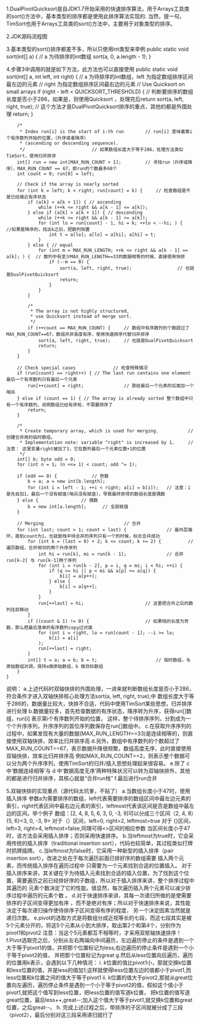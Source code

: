 1.DualPivotQuicksort是自JDK1.7开始采用的快速排序算法，用于Arrays工具类的sort()方法中，基本类型的排序都是使用此排序算法实现的.
  当然，提一句，TimSort也用于Arrays工具类的sort()方法中，主要用于对象类型的排序。

2.JDK源码流程图



3.基本类型的sort()排序都差不多，所以只使用int类型来举例
    public static void sort(int[] a) {		// a 为待排序的int数组
        sort(a, 0, a.length - 1);
    }

4.步骤3中调用的就是如下方法，此方法也可以直接使用
    public static void sort(int[] a, int left, int right) {	// a 为待排序的int数组，left 为指定数组排序区间最左边的元素
								// right 为指定数组排序区间最右边的元素
        // Use Quicksort on small arrays
        if (right - left < QUICKSORT_THRESHOLD) {		// 判断要排序的数组长度是否小于286，如果是，则使用Quicksort ，处理完后return
            sort(a, left, right, true);				// 这个方法才是DualPivotQuicksort排序的重点，其他的都是外围处理
            return;
        }

        /*
         * Index run[i] is the start of i-th run		// run[i] 意味着第i个有序数列开始的位置，（升序或者降序）
         * (ascending or descending sequence).
         */							// 如果数组长度大于等于286，处理方法类似TimSort，使用归并排序
        int[] run = new int[MAX_RUN_COUNT + 1];			// 寻找run（升序或降序），MAX_RUN_COUNT == 67，即run的个数最多68个		
        int count = 0; run[0] = left;

        // Check if the array is nearly sorted
        for (int k = left; k < right; run[count] = k) {		// 检查数组是不是已经接近有序状态
            if (a[k] < a[k + 1]) { // ascending
                while (++k <= right && a[k - 1] <= a[k]);
            } else if (a[k] > a[k + 1]) { // descending
                while (++k <= right && a[k - 1] >= a[k]);
                for (int lo = run[count] - 1, hi = k; ++lo < --hi; ) {		//如果是降序的，找出k之后，把数列倒置
                    int t = a[lo]; a[lo] = a[hi]; a[hi] = t;
                }
            } else { // equal
                for (int m = MAX_RUN_LENGTH; ++k <= right && a[k - 1] == a[k]; ) {	// 数列中有至少MAX_RUN_LENGTH==33的数据相等的时候，直接使用快排
                    if (--m == 0) {
                        sort(a, left, right, true);					// 也就是DualPivotQuicksort
                        return;
                    }
                }
            }

            /*
             * The array is not highly structured,
             * use Quicksort instead of merge sort.
             */
            if (++count == MAX_RUN_COUNT) {		// 数组中有序数列的个数超过了MAX_RUN_COUNT==67，数组并非高度有序，使用快速排序代替归并排序
                sort(a, left, right, true);		// 也就是DualPivotQuicksort
                return;
            }
        }

        // Check special cases				// 检查特殊情况
        if (run[count] == right++) { // The last run contains one element 最后一个有序数列只有最后一个元素
            run[++count] = right;				// 那给最后一个元素的后面加一个哨兵
        } else if (count == 1) { // The array is already sorted 整个数组中只有一个有序数列，说明数组已经有序啦，不需要排序了
            return;
        }

        /*
         * Create temporary array, which is used for merging.			// 创建合并用的临时数组。
         * Implementation note: variable "right" is increased by 1.		// 注意： 这里变量right被加了1，它在数列最后一个元素位置+1的位置
         */
        int[] b; byte odd = 0;
        for (int n = 1; (n <<= 1) < count; odd ^= 1);

        if (odd == 0) {				// 奇数
            b = a; a = new int[b.length];
            for (int i = left - 1; ++i < right; a[i] = b[i]);	// 注意：i 是先自加1，最后一个没有赋值(哨兵没有赋值)，导致最终获得的数组长度是偶数
        } else {				// 偶数
            b = new int[a.length];		// 全部赋值
        }

        // Merging								// 合并
        for (int last; count > 1; count = last) {				// 最外层循环，直到count为1，也就是栈中待合并的序列只有一个的时候，标志合并成功
            for (int k = (last = 0) + 2; k <= count; k += 2) {			// 遍历数组，合并相邻的两个升序序列
                int hi = run[k], mi = run[k - 1];				// 合并run[k-2] 与 run[k-1]两个序列
                for (int i = run[k - 2], p = i, q = mi; i < hi; ++i) {		
                    if (q >= hi || p < mi && a[p] <= a[q]) {
                        b[i] = a[p++];
                    } else {
                        b[i] = a[q++];
                    }
                }
                run[++last] = hi;						// 这里把合并之后的数列往前移动
            }
            if ((count & 1) != 0) {						// 如果栈的长度为奇数，那么把最后落单的有序数列copy过对面
                for (int i = right, lo = run[count - 1]; --i >= lo;
                    b[i] = a[i]
                );
                run[++last] = right;
            }
            int[] t = a; a = b; b = t;						// 临时数组，与原始数组对调，保持a做原始数组，b 做目标数组
        }
    }

  说明：
  a.上述代码时双轴快排的外围处理，一进来就判断数组长度是否小于286，符合条件才进入双轴快排核心处理方法sort(a, left, right, true);中
    数组长度大于等于286的，数据量比较大，快排不合适，代码中使用TimSort某些思想，归并排序进行处理
  b.数据量较多，首先检查数据的有序状态，降序转为升序，获得run[]数组，run[i] 表示第i个有序数列开始的位置，
    这样，整个待排序序列，分割成为一个个升序序列，升序序列的首位序列数保存在run[]数组中。
  c.在获取升序序列的过程中，如果发现有大量的数据(MAX_RUN_LENGTH==33)是连续相等的，则直接使用双轴快排，效率比归并排序高
  d.另外，数组中有序数列的个数超过了MAX_RUN_COUNT==67，表示数据升降很频繁，数组高度无序，此时直接使用双轴快排，效率比归并排序高
    例如MAX_RUN_COUNT==2，则表示整个数据可以分为两个升序序列，使用TimSort的归并/插入思想处理起来很容易。
  e.除了 c 中‘数据连续相等’与 d 中‘数据高度无序’两种特殊状况可以转为双轴快排外，其他的都是进行归并排序，其核心就是“合并run栈”
  f.最后进行run合并


5.双轴快排的实现重点（源代码太坑爹，不贴了）
  a.当数组长度小于47时，使用插入排序
    参数a为需要排序的数组，left代表需要排序的数组区间中最左边元素的索引，right代表区间中最右边元素的索引，leftmost代表该区间是否是数组中最左边的区间。举个例子
    数组：[2, 4, 8, 5, 6, 3, 0, -3, 9]可以分成三个区间（2, 4, 8）{5, 6}<3, 0, -3, 9>
    对于（）区间，left=0, right=2, leftmost=true
    对于 {}区间， left=3, right=4, leftmost=false,同理可得<>区间的相应参数
    当区间长度小于47时，该方法会采用插入排序；否则采用快速排序。
  b.当leftmost为true时，它会采用传统的插入排序（traditional insertion sort），代码也较简单，其过程类似打牌时抓牌插牌。
  c.当leftmost为false时，它采用一种新型的插入排序（pair insertion sort），改进之处在于每次遍历前面已排好序的数组需要 插入两个元素，而传统插入排序在遍历过程中
    只需要为一个元素找到合适的位置插入。
    对于插入排序来讲，其关键在于为待插入元素找到合适的插入位置，为了找到这个位置，需要遍历之前已经排好序的子数组，所以对于插入排序来讲，整个排序过程中其遍历的
    元素个数决定了它的性能。很显然，每次遍历插入两个元素可以减少排序过程中遍历的元素个数 。
  d.对于快速排序来讲，其每一次递归所做的是使需要排序的子区间变得更加有序 ，而不是绝对有序；所以对于快速排序来说，其性能决定于每次递归操作使待排序子区间变得有序的程度，
    另一个决定因素当然就是递归次数。
  e.pivot的选取方式是将数组分成近视等长的七段，而这七段其实是被5个元素分开的，将这5个元素从小到大排序，取出第2个和第4个，分别作为pivot1和pivot2
    注意：当这个5元素都互不相等时，才采用双枢轴快速排序！
  f.Pivot选取完之后，分别从左右两端向中间遍历，左边遍历停止的条件是遇到一个大于等于pivot1的值，并把那个位置标记为less;右边遍历的停止条件是遇到一个小于等于pivot2的值，
    并把那个位置标记为great
  g.然后从less位置向后遍历，遍历的位置用k表示，会遇到以下几种情况：
	i. k位置的值比pivot1小，那就交换k位置和less位置的值，并是less的值加1;这样就使得less位置左边的值都小于pivot1,而less位置和k位置之间的值大于等于pivot1
	ii. k位置的值大于pivot2,那就从great位置向左遍历，遍历停止条件是遇到一个小于等于pivot2的值，假如这个值小于pivot1,就把这个值写到less位置，把less位置的值写道k位置，
	    把k位置的值写道great位置，最后less++,great--;加入这个值大于等于pivot1,就交换k位置和great位置，之后great--。
  h. 完成上述过程之后，带排序的子区间就被分成了三段（pivot2），最后分别对这三段采用递归就行了


